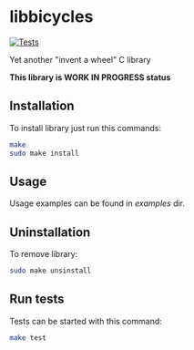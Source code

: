 # libbicycles

[![Tests](https://github.com/TitaniumHocker/libbicycles/actions/workflows/tests.yml/badge.svg)](https://github.com/TitaniumHocker/libbicycles/actions/workflows/tests.yml)

Yet another "invent a wheel" C library

**This library is WORK IN PROGRESS status**

## Installation

To install library just run this commands:
```bash
make
sudo make install
```

## Usage

Usage examples can be found in *examples* dir.

## Uninstallation

To remove library:
```bash
sudo make unsinstall
```

## Run tests

Tests can be started with this command:
```bash
make test
```